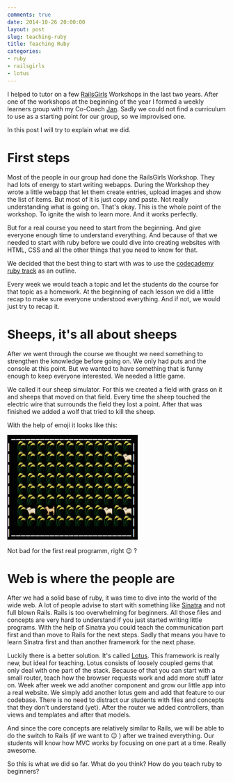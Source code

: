 ```yaml
---
comments: true
date: 2014-10-26 20:00:00
layout: post
slug: teaching-ruby
title: Teaching Ruby
categories:
- ruby
- railsgirls
- lotus
---
```

I helped to tutor on a few [RailsGirls](http://railsgirls.org) Workshops in the
last two years. After one of the workshops at the beginning of the year I
formed a weekly learners group with my Co-Coach
[Jan](http://unexpected-co.de/).  Sadly we could not find a curriculum to use
as a starting point for our group, so we improvised one.

In this post I will try to explain what we did.

# First steps

Most of the people in our group had done the RailsGirls Workshop. They had lots
of energy to start writing webapps. During the Workshop they wrote a little
webapp that let them create entries, upload images and show the list of items.
But most of it is just copy and paste. Not really understanding what is going
on.  That's okay. This is the whole point of the workshop. To ignite the wish
to learn more. And it works perfectly.

But for a real course you need to start from the beginning. And give everyone
enough time to understand everything. And because of that we needed to start
with ruby before we could dive into creating websites with HTML, CSS and all
the other things that you need to know for that.

We decided that the best thing to start with was to use the [codecademy ruby
track](http://www.codecademy.com/en/tracks/ruby) as an outline.

Every week we would teach a topic and let the students do the course for that
topic as a homework. At the beginning of each lesson we did a little recap to
make sure everyone understood everything. And if not, we would just try to
recap it.

# Sheeps, it's all about sheeps

After we went through the course we thought we need something to strengthen the
knowledge before going on. We only had puts and the console at this point. But
we wanted to have something that is funny enough to keep everyone interested.
We needed a little game.

We called it our sheep simulator. For this we created a field with grass on it
and sheeps that moved on that field. Every time the sheep touched the electric
wire that surrounds the field they lost a point. After that was finished we
added a wolf that tried to kill the sheep.

With the help of emoji it looks like this:

![Sheeps](/images/2014-10-26-teaching-ruby/sheeps.png)

Not bad for the first real programm, right :wink: ?

# Web is where the people are

After we had a solid base of ruby, it was time to dive into the world of the
wide web.  A lot of people advise to start with something like
[Sinatra](http://www.sinatrarb.com/) and not full blown Rails. Rails is too
overwhelming for beginners. All those files and concepts are very hard to
understand if you just started writing little programs. With the help of
Sinatra you could teach the communication part first and than move to Rails for
the next steps. Sadly that means you have to learn Sinatra first and than
another framework for the next phase.

Luckily there is a better solution. It's called [Lotus](http://lotusrb.org/).
This framework is really new, but ideal for teaching. Lotus consists of loosely
coupled gems that only deal with one part of the stack. Because of that you can
start with a small router, teach how the browser requests work and add more
stuff later on. Week after week we add another component and grow our little
app into a real website. We simply add another lotus gem and add that feature
to our codebase. There is no need to distract our students with files and
concepts that they don't understand (yet). After the router we added
controllers, than views and templates and after that models.

And since the core concepts are relatively similar to Rails, we will be able to
do the switch to Rails (if we want to :wink: ) after we trained everything. Our students will know how
MVC works by focusing on one part at a time. Really awesome.

So this is what we did so far. What do you think? How do you teach ruby to
beginners?

